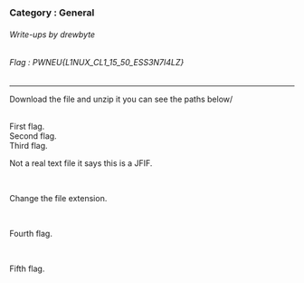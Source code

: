 ### Category : General
###### Write-ups by drewbyte
###### Flag : PWNEU{L1NUX_CL1_15_50_ESS3N7I4LZ}
---
Download the file and unzip it you can see the paths below/


<br>
<img src="https://github.com/drew-byte/pwneu-writeups/blob/main/00x8%20saved%20images/Pasted%20image%2020240320085530.png" alt="">
 <br>
First flag.



<br>
<img src="https://github.com/drew-byte/pwneu-writeups/blob/main/00x8%20saved%20images/Pasted%20image%2020240320085636.png" alt="">
 <br>
Second flag.



<br>
<img src="https://github.com/drew-byte/pwneu-writeups/blob/main/00x8%20saved%20images/Pasted%20image%2020240320085718.png" alt="">
 <br>
Third flag.



<br>
<img src="https://github.com/drew-byte/pwneu-writeups/blob/main/00x8%20saved%20images/Pasted%20image%2020240320091857.png" alt="">
 <br>

Not a real text file it says this is a JFIF.



<br>
<img src="https://github.com/drew-byte/pwneu-writeups/blob/main/00x8%20saved%20images/Pasted%20image%2020240320091939.png" alt="">
 <br>

Change the file extension.


<br>
<img src="https://github.com/drew-byte/pwneu-writeups/blob/main/00x8%20saved%20images/Pasted%20image%2020240320092226.png" alt="">
 <br>

Fourth flag.


<br>
<img src="https://github.com/drew-byte/pwneu-writeups/blob/main/00x8%20saved%20images/Pasted%20image%2020240320090049.png" alt="">
 <br>

Fifth flag.


<br>
<img src="https://github.com/drew-byte/pwneu-writeups/blob/main/00x8%20saved%20images/Pasted%20image%2020240321153022.png" alt="">
 <br>
